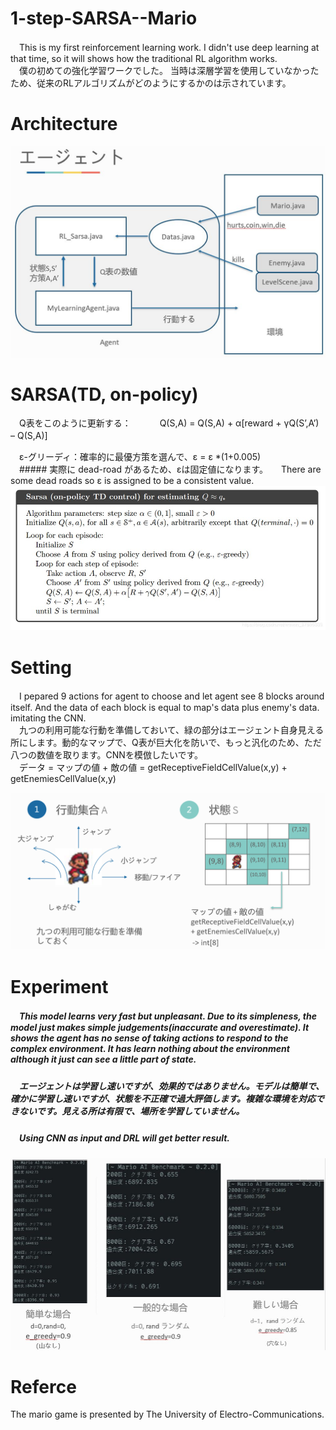 # 1-step-SARSA--Mario
　This is my first reinforcement learning work. I didn't use deep learning at that time, so it will shows how the traditional RL algorithm works.  
　僕の初めての強化学習ワークでした。 当時は深層学習を使用していなかったため、従来のRLアルゴリズムがどのようにするかのは示されています。
# Architecture
![image](https://github.com/ZHONGJunjie86/1-step-SARSA--Mario/blob/master/illustrate/architecture.JPG)
# SARSA(TD, on-policy)
　Q表をこのように更新する：　　
　Q(S,A) = Q(S,A) + α[reward + γQ(S’,A’) – Q(S,A)]　  　

　ε-グリーディ：確率的に最優方策を選んで、ε = ε *(1+0.005)    
　##### 実際に dead-road があるため、εは固定値になります。　　There are some dead roads so ε is assigned to be a consistent value.
![image](https://github.com/ZHONGJunjie86/1-step-SARSA--Mario/blob/master/illustrate/sarsa.jpg)
# Setting
　I pepared 9 actions for agent to choose and let agent see 8 blocks around itself.  And the data of each block is equal to map's data plus enemy's data. imitating the CNN.  
　九つの利用可能な行動を準備しておいて、緑の部分はエージェント自身見える所にします。動的なマップで、Q表が巨大化を防いで、もっと汎化のため、ただ八つの数値を取ります。CNNを模倣したいです。    
　データ = マップの値 + 敵の値 = getReceptiveFieldCellValue(x,y) + getEnemiesCellValue(x,y)

![image](https://github.com/ZHONGJunjie86/1-step-SARSA--Mario/blob/master/illustrate/setting1.jpg)
# Experiment
##### 　This model learns very fast but unpleasant. Due to its simpleness, the model just makes simple judgements(inaccurate and overestimate). It shows the agent has no sense of taking actions to respond to the complex environment. It has learn nothing about the environment although it just can see a little part of state.
##### 　エージェントは学習し速いですが、効果的ではありません。モデルは簡単で、確かに学習し速いですが、状態を不正確で過大評価します。複雑な環境を対応できないです。見える所は有限で、場所を学習していません。
##### 　Using CNN as input and DRL will get better result.
![image](https://github.com/ZHONGJunjie86/1-step-SARSA--Mario/blob/master/illustrate/experiment.JPG)



# Referce  
The mario game is presented by The University of Electro-Communications.

